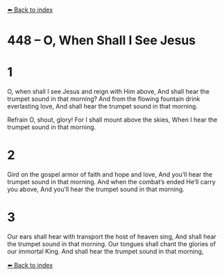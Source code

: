 [⬅️ Back to index](../README.md)

# 448 – O, When Shall I See Jesus


# 1
O, when shall I see Jesus and reign with Him above,
And shall hear the trumpet sound in that morning?
And from the flowing fountain drink everlasting love,
And shall hear the trumpet sound in that morning.

Refrain
O, shout, glory!
For I shall mount above the skies,
When I hear the trumpet sound in that morning.

# 2
Gird on the gospel armor of faith and hope and love,
And you’ll hear the trumpet sound in that morning.
And when the combat’s ended He’ll carry you above,
And you’ll hear the trumpet sound in that morning.

# 3
Our ears shall hear with transport the host of heaven sing,
And shall hear the trumpet sound in that morning.
Our tongues shall chant the glories of our immortal King.
And shall hear the trumpet sound in that morning,

[⬅️ Back to index](../README.md)
